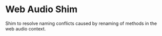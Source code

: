 # Web Audio Shim

Shim to resolve naming conflicts caused by renaming of methods in the web audio context.
